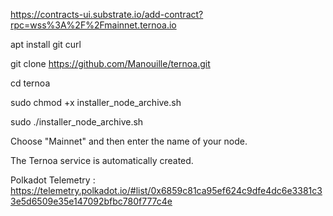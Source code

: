 https://contracts-ui.substrate.io/add-contract?rpc=wss%3A%2F%2Fmainnet.ternoa.io

apt install git curl

git clone https://github.com/Manouille/ternoa.git

cd ternoa

sudo chmod +x installer_node_archive.sh

sudo ./installer_node_archive.sh

Choose "Mainnet" and then enter the name of your node.

The Ternoa service is automatically created.

Polkadot Telemetry : https://telemetry.polkadot.io/#list/0x6859c81ca95ef624c9dfe4dc6e3381c33e5d6509e35e147092bfbc780f777c4e
